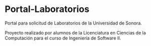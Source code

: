 # Portal-Laboratorios
Portal para solicitud de Laboratorios de la Universidad de Sonora.

Proyecto realizado por alumnos de la Licenciatura en Ciencias de la Computación para el curso de Ingeniería de Software II.
